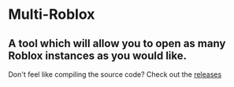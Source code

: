# Multi-Roblox
## A tool which will allow you to open as many Roblox instances as you would like.
Don't feel like compiling the source code? Check out the [releases](https://github.com/932554/multi-roblox/releases/)
